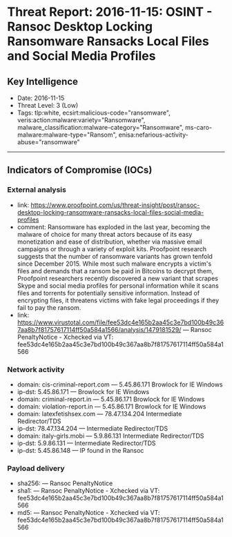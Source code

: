 # Threat Report: 2016-11-15: OSINT - Ransoc Desktop Locking Ransomware Ransacks Local Files and Social Media Profiles


## Key Intelligence
* Date: 2016-11-15
* Threat Level: 3 (Low)
* Tags: tlp:white, ecsirt:malicious-code="ransomware", veris:action:malware:variety="Ransomware", malware_classification:malware-category="Ransomware", ms-caro-malware:malware-type="Ransom", enisa:nefarious-activity-abuse="ransomware"

---

## Indicators of Compromise (IOCs)
### External analysis
* link: https://www.proofpoint.com/us/threat-insight/post/ransoc-desktop-locking-ransomware-ransacks-local-files-social-media-profiles
* comment: Ransomware has exploded in the last year, becoming the malware of choice for many threat actors because of its easy monetization and ease of distribution, whether via massive email campaigns or through a variety of exploit kits. Proofpoint research suggests that the number of ransomware variants has grown tenfold since December 2015. While most such malware encrypts a victim's files and demands that a ransom be paid in Bitcoins to decrypt them, Proofpoint researchers recently discovered a new variant that scrapes Skype and social media profiles for personal information while it scans files and torrents for potentially sensitive information. Instead of encrypting files, it threatens victims with fake legal proceedings if they fail to pay the ransom.
* link: https://www.virustotal.com/file/fee53dc4e165b2aa45c3e7bd100b49c367aa8b7f81757617114ff50a584a1566/analysis/1479181529/ — Ransoc PenaltyNotice - Xchecked via VT: fee53dc4e165b2aa45c3e7bd100b49c367aa8b7f81757617114ff50a584a1566

### Network activity
* domain: cis-criminal-report.com — 5.45.86.171 	  Browlock for IE Windows
* ip-dst: 5.45.86.171 — Browlock for IE Windows
* domain: criminal-report.in — 5.45.86.171 	  Browlock for IE Windows
* domain: violation-report.in — 5.45.86.171 	  Browlock for IE Windows
* domain: latexfetishsex.com — 78.47.134.204 	  Intermediate Redirector/TDS
* ip-dst: 78.47.134.204 — Intermediate Redirector/TDS
* domain: italy-girls.mobi — 5.9.86.131 	  Intermediate Redirector/TDS
* ip-dst: 5.9.86.131 — Intermediate Redirector/TDS
* ip-dst: 5.45.86.148 — IP found in the Ransoc

### Payload delivery
* sha256: <sha256> — Ransoc PenaltyNotice
* sha1: <sha1> — Ransoc PenaltyNotice - Xchecked via VT: fee53dc4e165b2aa45c3e7bd100b49c367aa8b7f81757617114ff50a584a1566
* md5: <md5> — Ransoc PenaltyNotice - Xchecked via VT: fee53dc4e165b2aa45c3e7bd100b49c367aa8b7f81757617114ff50a584a1566
